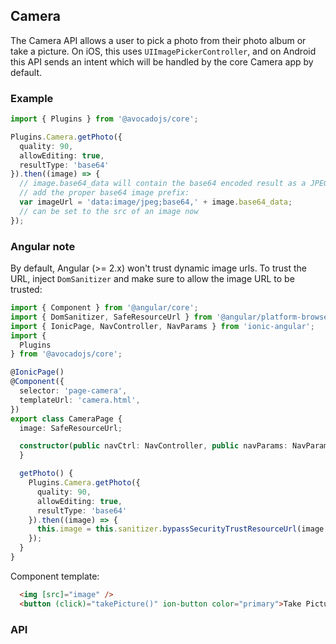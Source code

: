 ## Camera

The Camera API allows a user to pick a photo from their photo album or take a picture. On iOS, this uses `UIImagePickerController`, and on Android this
API sends an intent which will be handled by the core Camera app by default.

### Example

```typescript
import { Plugins } from '@avocadojs/core';

Plugins.Camera.getPhoto({
  quality: 90,
  allowEditing: true,
  resultType: 'base64'
}).then((image) => {
  // image.base64_data will contain the base64 encoded result as a JPEG. Make sure to
  // add the proper base64 image prefix:
  var imageUrl = 'data:image/jpeg;base64,' + image.base64_data;
  // can be set to the src of an image now
});
```

### Angular note

By default, Angular (>= 2.x) won't trust dynamic image urls. To trust the URL, inject `DomSanitizer` and make sure to allow the 
image URL to be trusted:

```typescript
import { Component } from '@angular/core';
import { DomSanitizer, SafeResourceUrl } from '@angular/platform-browser';
import { IonicPage, NavController, NavParams } from 'ionic-angular';
import {
  Plugins
} from '@avocadojs/core';

@IonicPage()
@Component({
  selector: 'page-camera',
  templateUrl: 'camera.html',
})
export class CameraPage {
  image: SafeResourceUrl;

  constructor(public navCtrl: NavController, public navParams: NavParams, private zone: NgZone, private sanitizer: DomSanitizer) {
  }

  getPhoto() {
    Plugins.Camera.getPhoto({
      quality: 90,
      allowEditing: true,
      resultType: 'base64'
    }).then((image) => {
      this.image = this.sanitizer.bypassSecurityTrustResourceUrl(image && ('data:image/jpeg;base64,' + image.base64_data));
    });
  }
}
```

Component template:

```html
  <img [src]="image" />
  <button (click)="takePicture()" ion-button color="primary">Take Picture</button>
```

### API

<plugin-api name="camera"></plugin-api>